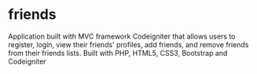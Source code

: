 # friends
Application built with MVC framework Codeigniter that allows users to register, login, 
view their friends' profiles, add friends, and remove friends from their friends lists. 
Built with PHP, HTML5, CSS3, Bootstrap and Codeigniter
